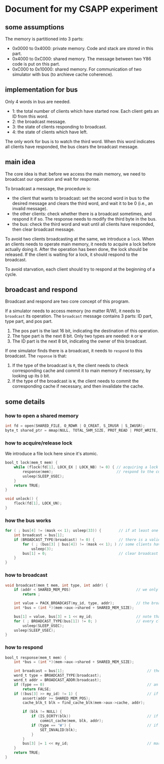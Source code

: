 # Document for my CSAPP experiment

## some assumptions
The memory is partitioned into 3 parts:

+ 0x0000 to 0x4000: private memory. Code and stack are stored in this part.
+ 0x4000 to 0xC000: shared memory. The message between two Y86 code is put on this part.
+ 0xC000 to 0x10000: shared memory. For communication of two simulator with bus (to archieve cache coherence).

## implementation for bus
Only 4 words in bus are needed.

+ 1: the total number of clients which have started now. Each client gets an ID from this word.
+ 2: the broadcast message.
+ 3: the state of clients responding to broadcast.
+ 4: the state of clients which have left.

The only work for bus is to watch the third word.
When this word indicates all clients have responded, the bus clears the broadcast message.

## main idea
The core idea is that: before we access the main memory, we need to broadcast our operation and wait for response.

To broadcast a message, the procedure is:

+ the client that wants to broadcast: set the second word in bus to the desired message and clears the third word, and wait it to be 0 (i.e., an invalid message).
+ the other clients: check whether there is a broadcast sometimes, and respond it if so. The response needs to modify the third byte in the bus.
+ the bus: check the third word and wait until all clients have responded, then clear broadcast message.

To avoid two clients broadcasting at the same, we introduce a `lock`. When an clients needs to operate main memory, it needs to acquire a lock before actually doing it. After the operation has been done, the lock should be released. If the client is waiting for a lock, it should respond to the broadcast.

To avoid starvation, each client should try to respond at the beginning of a cycle.

## broadcast and respond
Broadcast and respond are two core concept of this program.

If a simulator needs to access memory (no matter R/W), it needs to `broadcast` its operation.
The `broadcast` message contains 3 parts: ID part, type part, and pos part.

1. The pos part is the last 16 bit, indicating the destination of this operation.
2. The type part is the next 8 bit. Only two types are needed: `R` or `W`
3. The ID part is the next 8 bit, indicating the owner of this broadcast.

If one simulator finds there is a broadcast, it needs to `respond` to this broadcast.
The `reponse` is that:

1. If the type of the broadcast is `R`, the client needs to check corresponding cache and commit it to main memory if necessary, by looking up its `D` bit.
2. If the type of the broadcast is `W`, the client needs to commit the corresponding cache if necessary, and then invalidate the cache.

## some details

### how to open a shared memory

```c
int fd = open(SHARED_FILE, O_RDWR | O_CREAT, S_IRUSR | S_IWUSR);
byte_t shared_ptr = mmap(NULL, TOTAL_SHM_SIZE, PROT_READ | PROT_WRITE, MAP_SHARED | MAP_FILE, fd, 0);
```

### how to acquire/release lock

We introduce a file lock here since it's atomic.

```c
bool_t lock(mem_t mem) {
    while (flock(fd[1], LOCK_EX | LOCK_NB) != 0) { // acquiring a lock
        response(mem);                             // respond to the current broadcast, otherwise deadlock may come
        usleep(SLEEP_USEC);
    }
    return TRUE;
}

void unlock() {
    flock(fd[1], LOCK_UN);
}
```

### how the bus works

``` c
for ( ; bus[4] != (mask << 1); usleep(33)) {        // if at least one client survives
    int broadcast = bus[1];
    if (BROADCAST_TYPE(broadcast) != 0) {           // there is a valid broadcast
        for ( ; (bus[3] | bus[4]) != (mask << 1); ) // some clients haven't reponded to this broadcast
            usleep(3);
        bus[1] = 0;                                 // clear broadcast
    }
}
```

### how to broadcast

```c
void broadcast(mem_t mem, int type, int addr) {
    if (addr < SHARED_MEM_POS)                              // we only need to broadcast message for operations on shared memory
        return ;

    int value = PACK_BROADCAST(my_id, type, addr);          // the broadcast message
    int *bus = (int *)(mem->aux->shared + SHARED_MEM_SIZE);

    bus[1] = value, bus[3] = 1 << my_id;                    // note that we must have acquired lock
    for ( ; BROADCAST_TYPE(bus[1]) != 0; )                  // every client must respond to me
        usleep(SLEEP_USEC);
    usleep(SLEEP_USEC);
}
```

### how to respond

```c
bool_t response(mem_t mem) {
    int *bus = (int *)(mem->aux->shared + SHARED_MEM_SIZE);

    int broadcast = bus[1];                                      // the broadcast message
    word_t type = BROADCAST_TYPE(broadcast);
    word_t addr = BROADCAST_ADDR(broadcast);
    if (type == 0)                                               // an invalid broadcast
        return FALSE;
    if ((bus[3] >> my_id) != 1) {                                // if we haven't responded to it.
        assert(addr >= SHARED_MEM_POS);
        cache_blk_t blk = find_cache_blk(mem->aux->cache, addr);

        if (blk != NULL) {
            if (IS_DIRTY(blk))                                   // if we have modified it, commit it
                commit_cache(mem, blk, addr);
            if (type == 'W') {                                   // if the type is W, we need to invalidate the cache
                SET_INVALID(blk);
            }
        }
        bus[3] |= 1 << my_id;                                    // mark that we have responded it
    }
    return TRUE;
}
```
